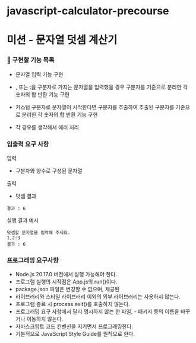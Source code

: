 # javascript-calculator-precourse

# 미션 - 문자열 덧셈 계산기

### 🚀 구현할 기능 목록

- 문자열 입력 기능 구현

- , 또는 :을 구분자로 가지는 문자열을 입력했을 경우 구분자를 기준으로 분리한 각 숫자의 합 반환 기능 구현

- 커스텀 구분자로 문자열이 시작한다면 구분자를 추출하여 추출된 구분자를 기준으로 분리한 각 숫자의 합 반환 기능 구현

- 각 경우를 생각해서 에러 처리

### 입출력 요구 사항

입력

- 구분자와 양수로 구성된 문자열

출력

- 덧셈 결과
```
결과 : 6
```

실행 결과 예시

```
덧셈할 문자열을 입력해 주세요.
1,2:3
결과 : 6
```


### 프로그래밍 요구사항

- Node.js 20.17.0 버전에서 실행 가능해야 한다.
- 프로그램 실행의 시작점은 App.js의 run()이다.
- package.json 파일은 변경할 수 없으며, 제공된
- 라이브러리와 스타일 라이브러리 이외의 외부 라이브러리는 사용하지 않는다.
- 프로그램 종료 시 process.exit()를 호출하지 않는다.
- 프로그래밍 요구 사항에서 달리 명시하지 않는 한 파일, - 패키지 등의 이름을 바꾸거나 이동하지 않는다.
- 자바스크립트 코드 컨벤션을 지키면서 프로그래밍한다.
- 기본적으로 JavaScript Style Guide를 원칙으로 한다.
